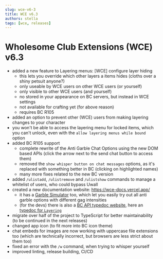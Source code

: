 ```yaml
---
slug: wce-v6-3
title: WCE v6.3
authors: stella
tags: [wce, releases]
---
```


# Wholesome Club Extensions (WCE) v6.3

* added a new feature to Layering menus: [WCE] configure layer hiding
  * this lets you override which other layers a items hides (cloths over a shiny petsuit anyone?)
  * only useable by WCE users on other WCE users (or yourself)
  * only visible to other WCE users (and yourself)
  * no stored in your appearance on BC servers, but instead in WCE settings
  * not available for crafting yet (for above reason)
  * requires BC R105
* added an option to prevent other (WCE) users from making layering changes to your character
* you won't be able to access the layering menu for locked items, which you can't unlock, even with the `allow layering menus while bound` option
* added BC R105 support
  * complete rewrite of the Anti Garble Chat Options using the new DOM based APIs (click the arrow next to the send chat button to access them)
  * removed the `show whisper button on chat messages` options, as it's replaced with something better in BC (clicking on highlighted names)
  * many more fixes related to the new BC version
* added `/ulistadd`, `/ulistremove` and `/ulistshow` commands to manage a whitelist of users, who could bypass Uwall
* created a new documentation website: https://wce-docs.vercel.app/
  * it has a [Garble Simulator](https://wce-docs.vercel.app/docs/anti-garbling/simulator) too, which let you easily try out all anti garble options with different gag intensities
  * (for the devs) there is also a [BC API typedoc website](https://bc-typedoc.vercel.app/), here an [typedoc for `Layering`](https://bc-typedoc.vercel.app/api/namespace/Layering)
* migrate over half of the project to TypeScript for better maintainability (to be continued in the next releases)
* changed app icon (to fit more into BC icon theme)
* chat embeds for images are now working with uppercase file extensions too (which are technically incorrect, but browsers are less strict about them too)
* fixed an error with the `/w` command, when trying to whisper yourself
* improved linting, release building, CI/CD